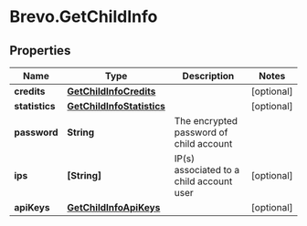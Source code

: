# Brevo.GetChildInfo

## Properties
Name | Type | Description | Notes
------------ | ------------- | ------------- | -------------
**credits** | [**GetChildInfoCredits**](GetChildInfoCredits.md) |  | [optional] 
**statistics** | [**GetChildInfoStatistics**](GetChildInfoStatistics.md) |  | [optional] 
**password** | **String** | The encrypted password of child account | 
**ips** | **[String]** | IP(s) associated to a child account user | [optional] 
**apiKeys** | [**GetChildInfoApiKeys**](GetChildInfoApiKeys.md) |  | [optional] 


